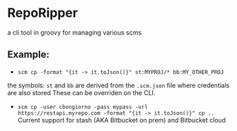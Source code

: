 # RepoRipper
a cli tool in groovy for managing various scms

Example:
- 
 - `scm cp -format "{it -> it.toJson()}" st:MYPROJ/* bb:MY_OTHER_PROJ`

the symbols: `st` and `bb` are derived from the `.scm.json` file where credentials are also stored
These can be overriden on the CLI. 
 
 - `scm cp -user cbongiorno -pass mypass -url https://restapi.myrepo.com -format "{it -> it.toJson()}" cp ..`
Current support for stash (AKA Bitbucket on prem) and Bitbucket cloud


 
